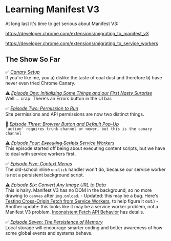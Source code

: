 # Learning Manifest V3

At long last it's time to get serious about Manifest V3:

https://developer.chrome.com/extensions/migrating_to_manifest_v3

https://developer.chrome.com/extensions/migrating_to_service_workers

## The Show So Far

✅ *[Canary Setup](https://github.com/kentbrew/learning-manifest-v3/blob/master/canary_setup.md)*<br>
If you're like me, you a) dislike the taste of coal dust and therefore b) have never even tried Chrome Canary.

⚠️ *[Episode One: Initializing Some Things and our First Nasty Surprise](https://github.com/kentbrew/learning-manifest-v3/blob/master/ep_001.md)*<br>
Well ... crap. There's an Errors button in the UI bar.

✅ *[Episode Two: Permission to Run](https://github.com/kentbrew/learning-manifest-v3/blob/master/ep_002.md)*<br>
Site permissions and API permissions are now two distinct things.

💩 *[Episode Three: Browser Button and Default Pop-Up](https://github.com/kentbrew/learning-manifest-v3/blob/master/ep_003.md)*<br>
`'action' requires trunk channel or newer, but this is the canary channel`

⚠️ *[Episode Four: ~~Executing Scripts~~ Service Workers](https://github.com/kentbrew/learning-manifest-v3/blob/master/ep_004.md)*<br>
This episode started off being about executing content scripts, but we have to deal with service workers first.

✅ *[Episode Five: Context Menus](https://github.com/kentbrew/learning-manifest-v3/blob/master/ep_005.md)*<br>
The old-school inline `onclick` handler won't do, because our service worker is not a persistent background script.

⚠️ *[Episode Six: Convert Any Image URL to Data](https://github.com/kentbrew/learning-manifest-v3/blob/master/ep_006.md)*<br>
This is hairy. Manifest V3 has no DOM in the background, so no more drawing to `canvas` after `img.onload`.
    - Updated: this may be a bug. Here's [Testing Cross-Origin Fetch from Service Workers](https://github.com/kentbrew/learning-manifest-v3/blob/master/CORtest.md), to help figure it out.)
    - Another update: this looks like it may be a service worker problem, not a Manifest V3 problem. [Inconsistent Fetch API Behavior](https://github.com/kentbrew/learning-manifest-v3/blob/master/fetch.md) has details.

✅ *[Episode Seven: The Persistence of Memory](https://github.com/kentbrew/learning-manifest-v3/blob/master/ep_007.md)*<br>
Local storage will encourage smarter coding and better awareness of how some global events and systems behave.
